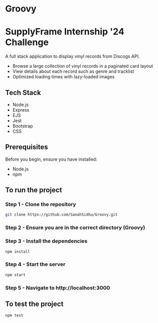 # Groovy
# SupplyFrame Internship '24 Challenge

A full stack application to display vinyl records from Discogs API. 
- Browse a large collection of vinyl records in a paginated card layout
- View details about each record such as genre and tracklist
- Optimized loading times with lazy-loaded images

## Tech Stack
- Node.js
- Express
- EJS
- Jest
- Bootstrap
- CSS

## Prerequisites
Before you begin, ensure you have installed:
- Node.js
- npm

## To run the project

### Step 1 - Clone the repository

```bash
git clone https://github.com/SanahSidhu/Groovy.git
``` 

### Step 2 - Ensure you are in the correct directory (Groovy)

### Step 3 - Install the dependencies

```bash
npm install
``` 

### Step 4 - Start the server

```bash
npm start
``` 

### Step 5 - Navigate to **http://localhost:3000**

## To test the project

```bash
npm test
``` 